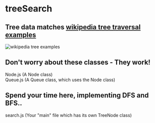 # treeSearch

## Tree data matches [wikipedia tree traversal examples](https://en.wikipedia.org/wiki/Tree_traversal#Depth-first_search)
![wikipedia tree examples](https://upload.wikimedia.org/wikipedia/commons/7/77/Sorted_binary_tree_inorder.svg)

## Don't worry about these classes - They work!  
Node.js (A Node class)  
Queue.js (A Queue class, which uses the Node class)  

## Spend your time here, implementing DFS and BFS..  
search.js (Your "main" file which has its own TreeNode class)
